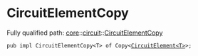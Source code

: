 # CircuitElementCopy

Fully qualified path: [core](./core.md)::[circuit](./core-circuit.md)::[CircuitElementCopy](./core-circuit-CircuitElementCopy.md)

<pre><code class="language-cairo">pub impl CircuitElementCopy&lt;T&gt; of Copy&lt;<a href="core-circuit-CircuitElement.html">CircuitElement&lt;T&gt;</a>&gt;;</code></pre>

